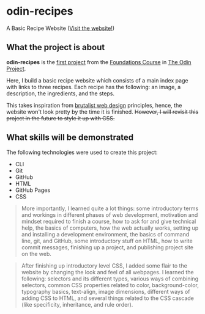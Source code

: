 # odin-recipes
A Basic Recipe Website ([Visit the website!](https://mitrohgr.github.io/odin-recipes/))

## What the project is about

**odin-recipes** is the [first project](https://www.theodinproject.com/lessons/foundations-recipes) from the [Foundations Course](https://www.theodinproject.com/paths/foundations/courses/foundations) in [The Odin Project](https://www.theodinproject.com/about).

Here, I build a basic recipe website which consists of a main index page with links to three recipes. Each recipe has the following: an image, a description, the ingredients, and the steps.

This takes inspiration from [brutalist web design](https://brutalistwebsites.com/) principles, hence, the website won't look pretty by the time it is finished. ~~However, I will revisit this project in the future to style it up with CSS.~~

## What skills will be demonstrated

The following technologies were used to create this project:
+ CLI
+ Git
+ GitHub
+ HTML
+ GitHub Pages
+ CSS

> More importantly, I learned quite a lot things: some introductory terms and workings in different phases of web development, motivation and mindset required to finish a course, how to ask for and give technical help, the basics of computers, how the web actually works, setting up and installing a development environment, the basics of command line, git, and GitHub, some introductory stuff on HTML, how to write commit messages, finishing up a project, and publishing project site on the web.

> After finishing up introductory level CSS, I added some flair to the website by changing the look and feel of all webpages. I learned the following: selectors and its different types, various ways of combining selectors, common CSS properties related to color, background-color, typography basics, text-align, image dimensions, different ways of adding CSS to HTML, and several things related to the CSS cascade (like specificity, inheritance, and rule order).
